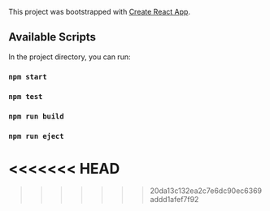 This project was bootstrapped with [Create React App](https://github.com/facebook/create-react-app).

## Available Scripts

In the project directory, you can run:

### `npm start`
### `npm test`
### `npm run build`
### `npm run eject`
<<<<<<< HEAD
=======

>>>>>>> 20da13c132ea2c7e6dc90ec6369addd1afef7f92

